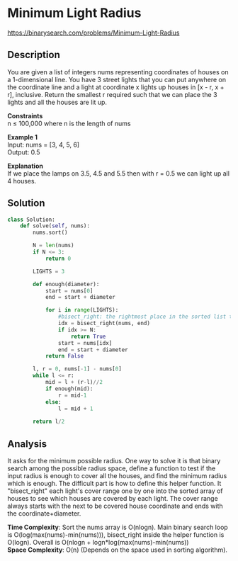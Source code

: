 # Minimum Light Radius

https://binarysearch.com/problems/Minimum-Light-Radius

## Description

You are given a list of integers nums representing coordinates of houses on a 1-dimensional line. You have 3 street lights that you can put anywhere on the coordinate line and a light at coordinate x lights up houses in [x - r, x + r], inclusive. Return the smallest r required such that we can place the 3 lights and all the houses are lit up.

**Constraints**\
n ≤ 100,000 where n is the length of nums

**Example 1**\
Input: nums = [3, 4, 5, 6]\
Output: 0.5

**Explanation**\
If we place the lamps on 3.5, 4.5 and 5.5 then with r = 0.5 we can light up all 4 houses.

## Solution
```python
class Solution:
    def solve(self, nums):
        nums.sort()

        N = len(nums)
        if N <= 3:
            return 0

        LIGHTS = 3

        def enough(diameter):
            start = nums[0]
            end = start + diameter

            for i in range(LIGHTS):
                #bisect_right: the rightmost place in the sorted list to insert the given element
                idx = bisect_right(nums, end)
                if idx >= N:
                    return True               
                start = nums[idx]
                end = start + diameter
            return False

        l, r = 0, nums[-1] - nums[0]
        while l <= r:
            mid = l + (r-l)//2
            if enough(mid):
                r = mid-1
            else:
                l = mid + 1
            
        return l/2
```
## Analysis 
It asks for the minimum possible radius. One way to solve it is that binary search among the possible radius space, define a function to test if the input radius is enough to cover all the houses, and find the minimum radius which is enough. The difficult part is how to define this helper function. It "bisect_right" each light's cover range one by one into the sorted array of houses to see which houses are covered by each light. The cover range always starts with the next to be covered house coordinate and ends with the coordinate+diameter. 

**Time Complexity**: Sort the nums array is O(nlogn). Main binary search loop is O(log(max(nums)-min(nums))), bisect_right inside the helper function is O(logn). Overall is O(nlogn + logn*log(max(nums)-min(nums))\
**Space Complexity**: O(n) (Depends on the space used in sorting algorithm).

